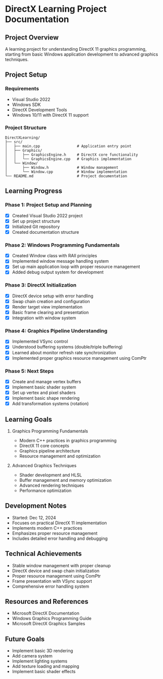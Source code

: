 # DirectX Learning Project Documentation

## Project Overview
A learning project for understanding DirectX 11 graphics programming, starting from basic Windows application development to advanced graphics techniques.

## Project Setup
### Requirements
- Visual Studio 2022
- Windows SDK
- DirectX Development Tools
- Windows 10/11 with DirectX 11 support

### Project Structure
```
DirectXLearning/
├── src/               
│   ├── main.cpp                 # Application entry point
│   ├── Graphics/               
│   │   ├── GraphicsEngine.h     # DirectX core functionality
│   │   └── GraphicsEngine.cpp   # Graphics implementation
│   └── Window/                  
│       ├── Window.h             # Window management
│       └── Window.cpp           # Window implementation
└── README.md                    # Project documentation
```

## Learning Progress
### Phase 1: Project Setup and Planning
- [x] Created Visual Studio 2022 project
- [x] Set up project structure
- [x] Initialized Git repository
- [x] Created documentation structure

### Phase 2: Windows Programming Fundamentals
- [x] Created Window class with RAII principles
- [x] Implemented window message handling system
- [x] Set up main application loop with proper resource management
- [x] Added debug output system for development

### Phase 3: DirectX Initialization
- [x] DirectX device setup with error handling
- [x] Swap chain creation and configuration
- [x] Render target view implementation
- [x] Basic frame clearing and presentation
- [x] Integration with window system

### Phase 4: Graphics Pipeline Understanding
- [x] Implemented VSync control
- [x] Understood buffering systems (double/triple buffering)
- [x] Learned about monitor refresh rate synchronization
- [x] Implemented proper graphics resource management using ComPtr

### Phase 5: Next Steps
- [x] Create and manage vertex buffers
- [x] Implement basic shader system
- [x] Set up vertex and pixel shaders
- [x] Implement basic shape rendering
- [x] Add transformation systems (rotation)

## Learning Goals
1. Graphics Programming Fundamentals
   - Modern C++ practices in graphics programming
   - DirectX 11 core concepts
   - Graphics pipeline architecture
   - Resource management and optimization

2. Advanced Graphics Techniques
   - Shader development and HLSL
   - Buffer management and memory optimization
   - Advanced rendering techniques
   - Performance optimization

## Development Notes
- Started: Dec 12, 2024
- Focuses on practical DirectX 11 implementation
- Implements modern C++ practices
- Emphasizes proper resource management
- Includes detailed error handling and debugging

## Technical Achievements
- Stable window management with proper cleanup
- DirectX device and swap chain initialization
- Proper resource management using ComPtr
- Frame presentation with VSync support
- Comprehensive error handling system

## Resources and References
- Microsoft DirectX Documentation
- Windows Graphics Programming Guide
- Microsoft DirectX Graphics Samples

## Future Goals
- Implement basic 3D rendering
- Add camera system
- Implement lighting systems
- Add texture loading and mapping
- Implement basic shader effects
